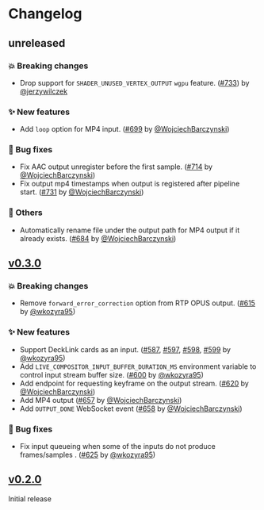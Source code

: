 # Changelog

## unreleased

### 💥 Breaking changes

- Drop support for `SHADER_UNUSED_VERTEX_OUTPUT` `wgpu` feature.  ([#733](https://github.com/software-mansion/live-compositor/pull/733)) by [@jerzywilczek](https://github.com/jerzywilczek)

### ✨ New features

- Add `loop` option for MP4 input. ([#699](https://github.com/software-mansion/live-compositor/pull/699) by [@WojciechBarczynski](https://github.com/WojciechBarczynski))

### 🐛 Bug fixes

- Fix AAC output unregister before the first sample. ([#714](https://github.com/software-mansion/live-compositor/pull/714) by [@WojciechBarczynski](https://github.com/WojciechBarczynskipull/714))
- Fix output mp4 timestamps when output is registered after pipeline start. ([#731](https://github.com/software-mansion/live-compositor/pull/731) by [@WojciechBarczynski](https://github.com/WojciechBarczynski))

### 🔧 Others

- Automatically rename file under the output path for MP4 output if it already exists. ([#684](https://github.com/software-mansion/live-compositor/pull/684) by [@WojciechBarczynski](https://github.com/WojciechBarczynski))

## [v0.3.0](https://github.com/software-mansion/live-compositor/releases/tag/v0.3.0)

### 💥 Breaking changes

- Remove `forward_error_correction` option from RTP OPUS output. ([#615](https://github.com/software-mansion/live-compositor/pull/615) by [@wkozyra95](https://github.com/wkozyra95))

### ✨ New features

- Support DeckLink cards as an input. ([#587](https://github.com/software-mansion/live-compositor/pull/587), [#597](https://github.com/software-mansion/live-compositor/pull/597), [#598](https://github.com/software-mansion/live-compositor/pull/598), [#599](https://github.com/software-mansion/live-compositor/pull/599) by [@wkozyra95](https://github.com/wkozyra95))
- Add `LIVE_COMPOSITOR_INPUT_BUFFER_DURATION_MS` environment variable to control input stream buffer size. ([#600](https://github.com/software-mansion/live-compositor/pull/600) by [@wkozyra95](https://github.com/wkozyra95))
- Add endpoint for requesting keyframe on the output stream. ([#620](https://github.com/software-mansion/live-compositor/pull/620) by [@WojciechBarczynski](https://github.com/WojciechBarczynski))
- Add MP4 output ([#657](https://github.com/software-mansion/live-compositor/pull/657) by [@WojciechBarczynski](https://github.com/WojciechBarczynski))
- Add `OUTPUT_DONE` WebSocket event ([#658](https://github.com/software-mansion/live-compositor/pull/658) by [@WojciechBarczynski](https://github.com/WojciechBarczynski))

### 🐛 Bug fixes

- Fix input queueing when some of the inputs do not produce frames/samples . ([#625](https://github.com/software-mansion/live-compositor/pull/625) by [@wkozyra95](https://github.com/wkozyra95))

## [v0.2.0](https://github.com/software-mansion/live-compositor/releases/tag/v0.2.0)

Initial release
